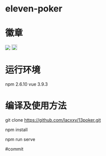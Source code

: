 # eleven-poker
# 徽章
<a href="https://travis-ci.org/onevcat/Kingfisher">![](https://img.shields.io/travis/onevcat/Kingfisher/master.svg)</a>
<a href="https://badge.fury.io/js/vue"><img src="https://badge.fury.io/js/vue.svg" alt="npm version" height="18"></a>

# 运行环境

npm 2.6.10
vue 3.9.3

# 编译及使用方法
 
 git clone https://github.com/lacxxy/13poker.git
 
 npm install
 
 npm run serve
 
 #commit
 
